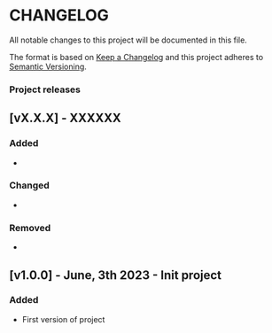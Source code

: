 # CHANGELOG

All notable changes to this project will be documented in this file.

The format is based on [Keep a Changelog](http://keepachangelog.com/)
and this project adheres to [Semantic Versioning](http://semver.org/).

### Project releases

## [vX.X.X] - XXXXXX

### Added

-

### Changed

-

### Removed

-

## [v1.0.0] - June, 3th 2023 - Init project

### Added

-   First version of project
